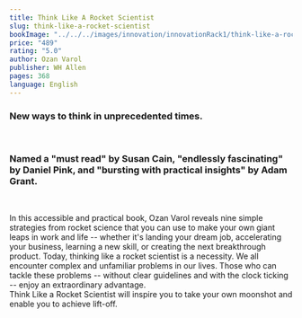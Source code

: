 ```yaml
---
title: Think Like A Rocket Scientist
slug: think-like-a-rocket-scientist
bookImage: "../../../images/innovation/innovationRack1/think-like-a-rocket-scientist.jpg"
price: "489"
rating: "5.0"
author: Ozan Varol
publisher: WH Allen
pages: 368
language: English
---
```


### New ways to think in unprecedented times.
<br/>

### Named a "must read" by Susan Cain, "endlessly fascinating" by Daniel Pink, and "bursting with practical insights" by Adam Grant.
<br/>

In this accessible and practical book, Ozan Varol reveals nine simple strategies from rocket science that you can use to make your own giant leaps in work and life -- whether it's landing your dream job, accelerating your business, learning a new skill, or creating the next breakthrough product. Today, thinking like a rocket scientist is a necessity. We all encounter complex and unfamiliar problems in our lives. Those who can tackle these problems -- without clear guidelines and with the clock ticking -- enjoy an extraordinary advantage.
<br/>
Think Like a Rocket Scientist will inspire you to take your own moonshot and enable you to achieve lift-off.
<br/>
<br/>